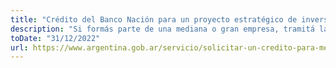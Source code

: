```yaml
---
title: "Crédito del Banco Nación para un proyecto estratégico de inversión"
description: "Si formás parte de una mediana o gran empresa, tramitá la elegibilidad del Ministerio de Desarrollo Productivo y financiá tu proyecto de inversión estratégica."
toDate: "31/12/2022"
url: https://www.argentina.gob.ar/servicio/solicitar-un-credito-para-medianas-y-grandes-empresas-traves-de-crear-inversion-proyectos
---
```

